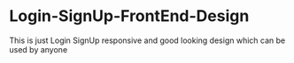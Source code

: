 # Login-SignUp-FrontEnd-Design
This is just Login SignUp responsive and good looking design which can be used by anyone
